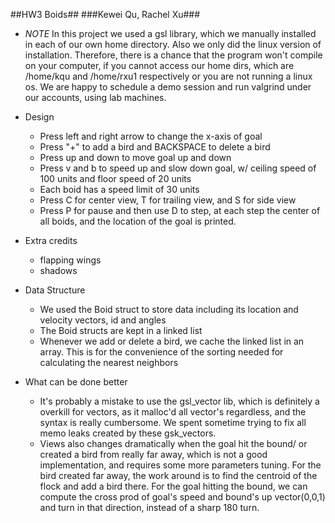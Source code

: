 ##HW3 Boids##
###Kewei Qu, Rachel Xu###
- *NOTE*
  In this project we used a gsl library, which we manually installed in each of our own home directory. Also we only did the linux version of installation. Therefore, there is a chance that the program won't compile on your computer, if you cannot access our home dirs, which are /home/kqu and /home/rxu1 respectively or you are not running a linux os. We are happy to schedule a demo session and run valgrind under our accounts, using lab machines.
  
- Design
  - Press left and right arrow to change the x-axis of goal
  - Press "+" to add a bird and BACKSPACE to delete a bird
  - Press up and down to move goal up and down
  - Press v and b to speed up and slow down goal, w/ ceiling speed of 100 units and floor speed of 20 units
  - Each boid has a speed limit of 30 units
  - Press C for center view, T for trailing view, and S for side view
  - Press P for pause and then use D to step, at each step the center of all boids, and the location of the goal is printed.
- Extra credits
  - flapping wings
  - shadows
  
- Data Structure
  - We used the Boid struct to store data including its location and velocity vectors, id and angles
  - The Boid structs are kept in a linked list
  - Whenever we add or delete a bird, we cache the linked list in an array. This is for the convenience of the sorting needed for calculating the nearest neighbors
  
- What can be done better
  - It's probably a mistake to use the gsl_vector lib, which is definitely a overkill for vectors, as it malloc'd all vector's regardless, and the syntax is really cumbersome. We spent sometime trying to fix all memo leaks created by these gsk_vectors.
  - Views also changes dramatically when the goal hit the bound/ or created a bird from really far away, which is not a good implementation, and requires some more parameters tuning. For the bird created far away, the work around is to find the centroid of the flock and add a bird there. For the goal hitting the bound, we can compute the cross prod of goal's speed and bound's up vector(0,0,1) and turn in that direction, instead of a sharp 180 turn.
